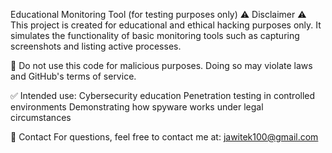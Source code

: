 Educational Monitoring Tool (for testing purposes only)
⚠️ Disclaimer ⚠️
This project is created for educational and ethical hacking purposes only.
It simulates the functionality of basic monitoring tools such as capturing screenshots and listing active processes.

🚫 Do not use this code for malicious purposes.
Doing so may violate laws and GitHub's terms of service.

✅ Intended use:
Cybersecurity education
Penetration testing in controlled environments
Demonstrating how spyware works under legal circumstances

📩 Contact
For questions, feel free to contact me at: jawitek100@gmail.com
